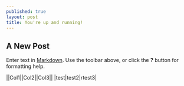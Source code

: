 ```yaml
---
published: true
layout: post
title: You're up and running!
---
```

## A New Post

Enter text in [Markdown](http://daringfireball.net/projects/markdown/). Use the toolbar above, or click the **?** button for formatting help.


||Col1||Col2||Col3||
|test|test2|rtest3|
